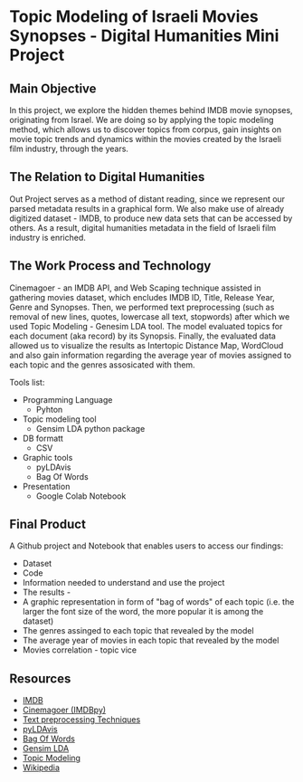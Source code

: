 # Topic Modeling of Israeli Movies Synopses - Digital Humanities Mini Project

## Main Objective

In this project, we explore the hidden themes behind IMDB movie synopses, originating from Israel.
We are doing so by applying the topic modeling method, which allows us to discover topics from corpus, gain insights on movie topic trends and dynamics within the movies created by the Israeli film industry, through the years.

## The Relation to Digital Humanities
Out Project serves as a method of distant reading, since we represent our parsed metadata results in a graphical form.
We also make use of already digitized dataset - IMDB, to produce new data sets that can be accessed by others.
As a result, digital humanities metadata in the field of Israeli film industry is enriched.

## The Work Process and Technology

Cinemagoer - an IMDB API, and Web Scaping technique assisted in gathering movies dataset, which encludes IMDB ID, Title, Release Year, Genre and Synopses.
Then, we performed text preprocessing (such as removal of new lines, quotes, lowercase all text, stopwords) after which we used Topic Modeling - Genesim LDA tool.
The model evaluated topics for each document (aka record) by its Synopsis.
Finally, the evaluated data allowed us to visualize the results as Intertopic Distance Map, WordCloud and also gain information regarding the average year of movies assigned to each topic and the genres assosicated with them.

Tools list:

  * Programming Language
    * Pyhton
  * Topic modeling tool
    * Gensim LDA python package 
  * DB formatt
    * CSV
  * Graphic tools
    * pyLDAvis
    * Bag Of Words   
  * Presentation
    * Google Colab Notebook
     

## Final Product

A Github project and Notebook that enables users to access our findings:
* Dataset
* Code
* Information needed to understand and use the project
* The results -
 * A graphic representation in form of "bag of words" of each topic (i.e. the larger the font size of the word, the more popular it is among the dataset)
 * The genres assinged to each topic that revealed by the model
 * The average year of movies in each topic that revealed by the model
 * Movies correlation - topic vice

## Resources

* [IMDB](https://www.imdb.com)
* [Cinemagoer (IMDBpy)](https://imdbpy.readthedocs.io/en/latest/)
* [Text preprocessing Techniques](https://github.com/Deffro/text-preprocessing-techniques/blob/master/techniques.py)
* [pyLDAvis](https://pyldavis.readthedocs.io/en/latest/readme.html)
* [Bag Of Words](https://infogram.com/?utm_source=infogram&utm_medium=webview&utm_campaign=header_logo&utm_content=a5dd0a63-73bc-43d1-8343-61e11a09aeda)
* [Gensim LDA](https://radimrehurek.com/gensim/index.html#install)
* [Topic Modeling](https://en.wikipedia.org/wiki/Topic_model)
* [Wikipedia](https://www.wikipedia.org)
